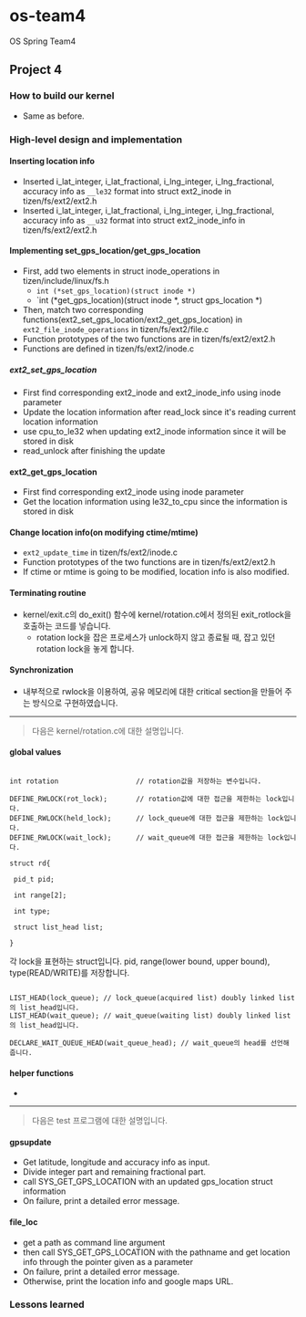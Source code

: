 # os-team4
OS Spring Team4
## Project 4

### How to build our kernel
* Same as before.

### High-level design and implementation
#### Inserting location info
* Inserted i_lat_integer, i_lat_fractional, i_lng_integer, i_lng_fractional, accuracy info as `__le32` format into struct ext2_inode in tizen/fs/ext2/ext2.h
* Inserted i_lat_integer, i_lat_fractional, i_lng_integer, i_lng_fractional, accuracy info as `__u32` format into struct ext2_inode_info in tizen/fs/ext2/ext2.h

#### Implementing set_gps_location/get_gps_location
* First, add two elements in struct inode_operations in tizen/include/linux/fs.h
  * `int (*set_gps_location)(struct inode *)`
  * `int (*get_gps_location)(struct inode *, struct gps_location *)
* Then, match two corresponding functions(ext2_set_gps_location/ext2_get_gps_location) in `ext2_file_inode_operations` in tizen/fs/ext2/file.c
* Function prototypes of the two functions are in tizen/fs/ext2/ext2.h
* Functions are defined in tizen/fs/ext2/inode.c
##### ext2_set_gps_location
* First find corresponding ext2_inode and ext2_inode_info using inode parameter
* Update the location information after read_lock since it's reading current location information
* use cpu_to_le32 when updating ext2_inode information since it will be stored in disk
* read_unlock after finishing the update

#### ext2_get_gps_location
* First find corresponding ext2_inode using inode parameter
* Get the location information using le32_to_cpu since the information is stored in disk

#### Change location info(on modifying ctime/mtime)
* `ext2_update_time` in tizen/fs/ext2/inode.c 
* Function prototypes of the two functions are in tizen/fs/ext2/ext2.h
* If ctime or mtime is going to be modified, location info is also modified.

#### Terminating routine
* kernel/exit.c의 do_exit() 함수에 kernel/rotation.c에서 정의된 exit_rotlock을 호출하는 코드를 넣습니다.
  * rotation lock을 잡은 프로세스가 unlock하지 않고 종료될 때, 잡고 있던 rotation lock을 놓게 합니다.

#### Synchronization
* 내부적으로 rwlock을 이용하여, 공유 메모리에 대한 critical section을 만들어 주는 방식으로 구현하였습니다.

---

> 다음은 kernel/rotation.c에 대한 설명입니다.

#### global values
<pre><code>
int rotation                   // rotation값을 저장하는 변수입니다.

DEFINE_RWLOCK(rot_lock);       // rotation값에 대한 접근을 제한하는 lock입니다.
DEFINE_RWLOCK(held_lock);      // lock_queue에 대한 접근을 제한하는 lock입니다.
DEFINE_RWLOCK(wait_lock);      // wait_queue에 대한 접근을 제한하는 lock입니다.

struct rd{

 pid_t pid;
 
 int range[2];
 
 int type;
 
 struct list_head list;
 
}
</code></pre>
각 lock을 표현하는 struct입니다.
pid, range(lower bound, upper bound), type(READ/WRITE)를 저장합니다.
<pre><code>
LIST_HEAD(lock_queue); // lock_queue(acquired list) doubly linked list의 list_head입니다.
LIST_HEAD(wait_queue); // wait_queue(waiting list) doubly linked list의 list_head입니다.

DECLARE_WAIT_QUEUE_HEAD(wait_queue_head); // wait_queue의 head를 선언해 줍니다.
</code></pre>
#### helper functions
* 
---

> 다음은 test 프로그램에 대한 설명입니다.

#### gpsupdate
* Get latitude, longitude and accuracy info as input.
* Divide integer part and remaining fractional part.
* call SYS_GET_GPS_LOCATION with an updated gps_location struct information
* On failure, print a detailed error message.

#### file_loc
* get a path as command line argument
* then call SYS_GET_GPS_LOCATION with the pathname and get location info through the pointer given as a parameter
* On failure, print a detailed error message.
* Otherwise, print the location info and google maps URL.

### Lessons learned

